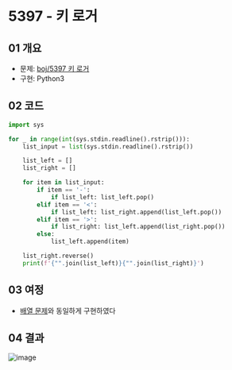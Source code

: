 # 5397 - 키 로거

## 01 개요
- 문제: [boj/5397 키 로거](https://www.acmicpc.net/problem/5397)
- 구현: Python3

## 02 코드
```python
import sys

for _ in range(int(sys.stdin.readline().rstrip())):
    list_input = list(sys.stdin.readline().rstrip())

    list_left = []
    list_right = []

    for item in list_input:
        if item == '-':
            if list_left: list_left.pop()
        elif item == '<':
            if list_left: list_right.append(list_left.pop())
        elif item == '>':
            if list_right: list_left.append(list_right.pop())
        else:
            list_left.append(item)

    list_right.reverse()
    print(f'{"".join(list_left)}{"".join(list_right)}')
```

## 03 여정
- [배열 문제](https://github.com/KNU-Dynamic-Men/Study-Algorithm/tree/master/baekjoon/1406-%EC%97%90%EB%94%94%ED%84%B0/%EC%A0%95%EC%9D%B8)와 동일하게 구현하였다

## 04 결과
![image](https://user-images.githubusercontent.com/5201073/87515980-a18e6500-c6b7-11ea-8459-9a625c88eabf.png)
